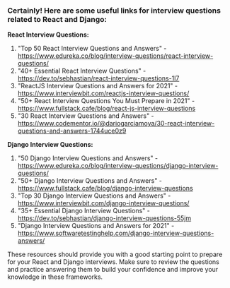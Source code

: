 ### Certainly! Here are some useful links for interview questions related to React and Django:

__React Interview Questions:__
1. "Top 50 React Interview Questions and Answers" - https://www.edureka.co/blog/interview-questions/react-interview-questions/
2. "40+ Essential React Interview Questions" - https://dev.to/sebhastian/react-interview-questions-1l7
3. "ReactJS Interview Questions and Answers for 2021" - https://www.interviewbit.com/reactjs-interview-questions/
4. "50+ React Interview Questions You Must Prepare in 2021" - https://www.fullstack.cafe/blog/react-js-interview-questions
5. "30 React Interview Questions and Answers" - https://www.codementor.io/@dariogarciamoya/30-react-interview-questions-and-answers-1744uce0z9

__Django Interview Questions:__
1. "50 Django Interview Questions and Answers" - https://www.edureka.co/blog/interview-questions/django-interview-questions/
2. "50+ Django Interview Questions and Answers" - https://www.fullstack.cafe/blog/django-interview-questions
3. "Top 30 Django Interview Questions and Answers" - https://www.interviewbit.com/django-interview-questions/
4. "35+ Essential Django Interview Questions" - https://dev.to/sebhastian/django-interview-questions-55jm
5. "Django Interview Questions and Answers for 2021" - https://www.softwaretestinghelp.com/django-interview-questions-answers/

These resources should provide you with a good starting point to prepare for your React and Django interviews. Make sure to review the questions and practice answering them to build your confidence and improve your knowledge in these frameworks.
